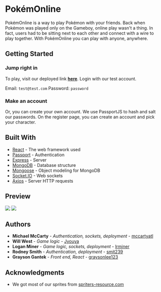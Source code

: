 # PokémOnline

PokémOnline is a way to play Pokémon with your friends. Back when Pokémon was played only on the Gameboy, online play wasn't a thing. In fact, users had to be sitting next to each other and connect with a wire to play together. With PokémOnline you can play with anyone, anywhere. 

## Getting Started

### Jump right in
To play, visit our deployed link **[here](https://calm-ridge-34957.herokuapp.com/)**. Login with our test account. 

Email: `test@test.com`
Password: `password`

### Make an account
Or, you can create your own account. We use PassportJS to hash and salt our passwords. On the register page, you can create an account and pick your character.

## Built With

* [React](https://reactjs.org/) - The web framework used
* [Passport](http://www.passportjs.org/) - Authentication
* [Express](https://expressjs.com/) - Server
* [MongoDB](https://www.mongodb.com/) - Database structure
* [Mongoose](https://mongoosejs.com/) - Object modeling for MongoDB
* [Socket.IO](https://socket.io/) - Web sockets
* [Axios](https://github.com/axios/axios) - Server HTTP requests

## Preview

![](readme-gifs/register.gif)
![](readme-gifs/game.gif)

## Authors

* **Michael McCarty** - *Authentication, sockets, deployment* - [mccartyatl](https://github.com/michaelmccarty)
* **Will West** - *Game logic* - [Jyouya](https://github.com/Jyouya)
* **Logan Miner** - *Game logic, sockets, deployment* - [lrminer](https://github.com/lrminer)
* **Rodney Smith** - *Authentication, deployment* - [smit239](https://github.com/smit239)
* **Grayson Gantek** - *Front end, React* - [graysonlee123](https://github.com/graysonlee123)

## Acknowledgments

* We got most of our sprites from [spriters-resource.com](https://www.spriters-resource.com/game_boy_gbc/pokemonredblue/)

